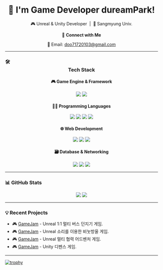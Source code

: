 <h1 align="center">👋 I'm Game Developer dureamPark!</h1>
<p align="center">
  🎮 Unreal & Unity Developer &nbsp;|&nbsp; 🏡 Sangmyung Univ.
</p>

<p align="center">
  🔗 <strong>Connect with Me</strong>
</p>

<p align="center">
  📧 Email: <a href="mailto:doo71720103@gmail.com">doo71720103@gmail.com</a>
</p>

---

### 🛠 <div align="center">Tech Stack</div>

#### <div align="center">🎮 Game Engine & Framework</div>
<p align="center">
  <img src="https://img.shields.io/badge/Unreal%20Engine-000000?style=for-the-badge&logo=unrealengine&logoColor=white"/>
  <img src="https://img.shields.io/badge/Unity-000000?style=for-the-badge&logo=unity&logoColor=white"/>
</p>

#### <div align="center">👨‍💻 Programming Languages</div>
<p align="center">
  <img src="https://img.shields.io/badge/C-00599C?style=for-the-badge&logo=c&logoColor=white"/>
  <img src="https://img.shields.io/badge/C%23-00599C?style=for-the-badge&logo=c-sharp&logoColor=white"/>
  <img src="https://img.shields.io/badge/C++-00599C?style=for-the-badge&logo=c%2B%2B&logoColor=white"/>
  <img src="https://img.shields.io/badge/Python-3776AB?style=for-the-badge&logo=python&logoColor=white"/>
</p>

#### <div align="center">🌐 Web Development</div>
<p align="center">
  <img src="https://img.shields.io/badge/HTML5-E34F26?style=for-the-badge&logo=html5&logoColor=white"/>
  <img src="https://img.shields.io/badge/CSS3-1572B6?style=for-the-badge&logo=css3&logoColor=white"/>
  <img src="https://img.shields.io/badge/JavaScript-F7DF1E?style=for-the-badge&logo=javascript&logoColor=black"/>
</p>

#### <div align="center">🗃️ Database & Networking</div>
<p align="center">
  <img src="https://img.shields.io/badge/Redis-DC382D?style=for-the-badge&logo=redis&logoColor=white"/>
  <img src="https://img.shields.io/badge/MySQL-4479A1?style=for-the-badge&logo=mysql&logoColor=white"/>
  <img src="https://img.shields.io/badge/WebSocket-010101?style=for-the-badge&logo=websocket&logoColor=white"/>
</p>


---

### 📊 GitHub Stats
<p align="center">
  <img src="https://github-readme-stats.vercel.app/api?username=dureamPark&show_icons=true&theme=default" />
  <img src="https://github-readme-stats.vercel.app/api/top-langs/?username=dureamPark&layout=compact&theme=default" />
</p>

---

### 💡 Recent Projects
- 🎮 [GameJam](https://github.com/dureamPark/24_2_GameJam_Anything) - Unreal 1:1 멀티 버스 던지기 게임.
- 🎮 [GameJam](https://github.com/dureamPark/morohagi_GameJam) - Unreal 소리를 이용한 비눗방울 게임.
- 🎮 [GameJam](https://github.com/dureamPark/25_GameJam_manduqueen) - Unreal 멀티 협력 어드벤처 게임.
- 🎮 [GameJam](https://github.com/dureamPark/Anything_Gamejam) - Unity 디펜스 게임.
---

[![trophy](https://github-profile-trophy.vercel.app/?username=dureamPark&theme=flat&column=4)](https://github.com/ryo-ma/github-profile-trophy)

